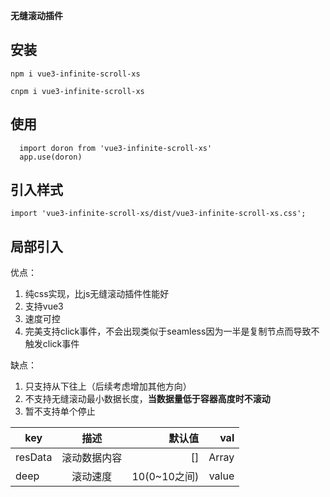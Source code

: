 **无缝滚动插件**

## 安装

`npm i vue3-infinite-scroll-xs`

`cnpm i vue3-infinite-scroll-xs`

## 使用

```
  import doron from 'vue3-infinite-scroll-xs'
  app.use(doron)
```

## 引入样式
`import 'vue3-infinite-scroll-xs/dist/vue3-infinite-scroll-xs.css';`


## 局部引入



优点：
1. 纯css实现，比js无缝滚动插件性能好
2. 支持vue3
3. 速度可控
4. 完美支持click事件，不会出现类似于seamless因为一半是复制节点而导致不触发click事件

缺点：
1. 只支持从下往上（后续考虑增加其他方向）
2. 不支持无缝滚动最小数据长度，**当数据量低于容器高度时不滚动**
3. 暂不支持单个停止


  key|描述|默认值|val
  ---|:--:|---:|---:
  resData|滚动数据内容|[]|Array
  deep|滚动速度|10(0~10之间)|value